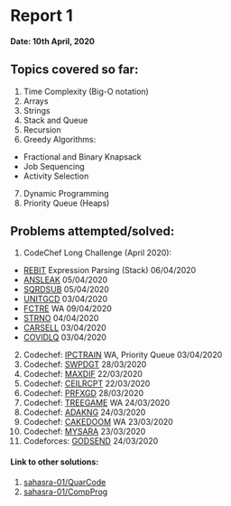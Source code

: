 # Report 1
#### Date: 10th April, 2020

## Topics covered so far:
1. Time Complexity (Big-O notation)
2. Arrays
3. Strings
4. Stack and Queue
5. Recursion
6. Greedy Algorithms:
- Fractional and Binary Knapsack
- Job Sequencing
- Activity Selection
7. Dynamic Programming
8. Priority Queue (Heaps)

## Problems attempted/solved:
1. CodeChef Long Challenge (April 2020):
- [REBIT](https://www.codechef.com/viewsolution/31283022) Expression Parsing (Stack)	06/04/2020
- [ANSLEAK](https://www.codechef.com/viewsolution/31219502)		05/04/2020
- [SQRDSUB](https://www.codechef.com/viewsolution/31186439)		05/04/2020
- [UNITGCD](https://www.codechef.com/viewsolution/31069617)		03/04/2020
- [FCTRE](https://www.codechef.com/submit/complete/31547631) WA	09/04/2020
- [STRNO](https://www.codechef.com/viewsolution/31104723)		04/04/2020
- [CARSELL](https://www.codechef.com/viewsolution/31018191)		03/04/2020
- [COVIDLQ](https://www.codechef.com/viewsolution/31019999)		03/04/2020
2. Codechef: [IPCTRAIN](https://www.codechef.com/viewsolution/31045311) WA, Priority Queue	03/04/2020
3. Codechef: [SWPDGT](https://www.codechef.com/viewsolution/30825022)		28/03/2020
4. Codechef: [MAXDIF](https://www.codechef.com/viewsolution/30626674)		22/03/2020
5. Codechef: [CEILRCPT](https://www.codechef.com/viewsolution/30623705)		22/03/2020
6. Codechef: [PRFXGD](https://www.codechef.com/viewsolution/30815934)		28/03/2020
7. Codechef: [TREEGAME](https://www.codechef.com/viewsolution/30709220) WA	24/03/2020
8. Codechef: [ADAKNG](https://www.codechef.com/viewsolution/30702597)		24/03/2020
9. Codechef: [CAKEDOOM](https://www.codechef.com/viewsolution/30684094) WA	23/03/2020
10. Codechef: [MYSARA](https://www.codechef.com/viewsolution/30678954)		23/03/2020
11. Codeforces: [GODSEND](https://codeforces.com/contest/841/submission/74162828)	24/03/2020
 

#### Link to other solutions: 
1. [sahasra-01/QuarCode](https://github.com/sahasra-01/QuarCode)
2. [sahasra-01/CompProg](https://github.com/sahasra-01/CompProg)
